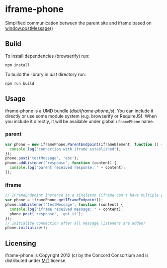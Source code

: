 iframe-phone
============
Simplified communication between the parent site and iframe based on [window.postMessage()](https://developer.mozilla.org/en-US/docs/Web/API/Window.postMessage)

## Build

To install dependencies (browserify) run:

    npm install

To build the library in *dist* directory run:

    npm run build


## Usage

iframe-phone is a UMD bundle (*dist/iframe-phone.js*). You can include it directly or use some module system (e.g. browserify or RequireJS). When you include it directly, it will be available under global `iframePhone` name.

### parent

```javascript
var phone = new iframePhone.ParentEndpoint(iframeElement, function () {
  console.log("connection with iframe established");
});
phone.post('testMessage', 'abc');
phone.addListener('response', function (content) {
  console.log("parent received response: " + content);
});
```

### iframe

```javascript
// IFrameEndpoint instance is a singleton (iframe can't have multiple parents anyway).
var phone = iframePhone.getIFrameEndpoint();
phone.addListener('testMessage', function (content) {
  console.log("iframe received message: " + content);
  phone.post('response', 'got it');
});
// Initialize connection after all message listeners are added!
phone.initialize();
```

## Licensing

iframe-phone is Copyright 2012 (c) by the Concord Consortium and is distributed under [MIT](http://www.opensource.org/licenses/MIT) license.
